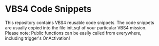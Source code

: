 # VBS4 Code Snippets
This repository contains VBS4 reusable code snippets. 
The code snippets are usually copied into the file init.sqf of your particular VBS4 mission. 
Please note: Public functions can be easily called from everywhere, including trigger's OnActivation!
